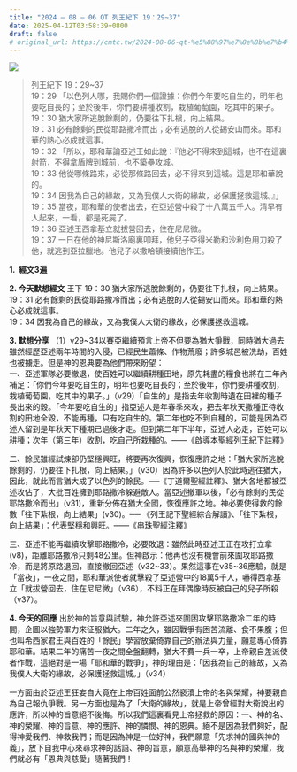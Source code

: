 ```yaml
---
title: "2024 – 08 – 06 QT 列王紀下 19：29~37"
date: 2025-04-12T03:58:39+0800
draft: false
# original_url: https://cmtc.tw/2024-08-06-qt-%e5%88%97%e7%8e%8b%e7%b4%80%e4%b8%8b-19%ef%bc%9a2937
---
```


![](/images/qt.jpg)
> 列王紀下 19：29\~37  
> 19：29 「以色列人哪，我賜你們一個證據：你們今年要吃自生的，明年也要吃自長的；至於後年，你們要耕種收割，栽植葡萄園，吃其中的果子。  
> 19：30 猶大家所逃脫餘剩的，仍要往下扎根，向上結果。  
> 19：31 必有餘剩的民從耶路撒冷而出；必有逃脫的人從錫安山而來。耶和華的熱心必成就這事。  
> 19：32 「所以，耶和華論亞述王如此說：『他必不得來到這城，也不在這裏射箭，不得拿盾牌到城前，也不築壘攻城。  
> 19：33 他從哪條路來，必從那條路回去，必不得來到這城。這是耶和華說的。  
> 19：34 因我為自己的緣故，又為我僕人大衛的緣故，必保護拯救這城。』」  
> 19：35 當夜，耶和華的使者出去，在亞述營中殺了十八萬五千人。清早有人起來，一看，都是死屍了。  
> 19：36 亞述王西拿基立就拔營回去，住在尼尼微。  
> 19：37 一日在他的神尼斯洛廟裏叩拜，他兒子亞得米勒和沙利色用刀殺了他，就逃到亞拉臘地。他兒子以撒哈頓接續他作王。

**1.  經文3遍**

**2. 今天默想經文**
王下 19：30 猶大家所逃脫餘剩的，仍要往下扎根，向上結果。  
19：31 必有餘剩的民從耶路撒冷而出；必有逃脫的人從錫安山而來。耶和華的熱心必成就這事。  
19：34 因我為自己的緣故，又為我僕人大衛的緣故，必保護拯救這城。

**3. 默想分享**
（1）v29\~34以賽亞繼續預言上帝不但要為猶大爭戰，同時猶大過去雖然經歷亞述兩年時間的入侵，已經民生蕭條、作物荒廢；許多城邑被洗劫，百姓也被擄走。但是神的恩典要為他們帶來盼望：  
一、亞述軍隊必要撤退，使百姓可以繼續耕種田地，原先耗盡的糧食也將在三年內補足：「你們今年要吃自生的，明年也要吃自長的；至於後年，你們要耕種收割，栽植葡萄園，吃其中的果子。」（v29）「自生的」是指去年收割時遺在田裡的種子長出來的穀。「今年要吃自生的」指亞述人是年春季來攻，把去年秋天撒種正待收割的田地全毀，不能再種，只有吃自生的。第二年也吃不到自種的，可能是因為亞述人留到是年秋天下種期已過後才走。但到第二年下半年，亞述人必走，百姓可以耕種；次年（第三年）收割，吃自己所栽種的。――《啟導本聖經列王紀下註釋》

二、餘民雖經試煉卻仍堅穩興旺，將要再次復興，恢復應許之地：「猶大家所逃脫餘剩的，仍要往下扎根，向上結果。」（v30）因為許多以色列人於此時逃往猶大，因此，就此而言猶大成了以色列的餘民。──《丁道爾聖經註釋》、猶大各地都被亞述攻佔了，大批百姓擁到耶路撒冷躲避敵人。當亞述撤軍以後，「必有餘剩的民從耶路撒冷而出」(v31)，重新分佈在猶大全國，恢復應許之地。神必要使得救的餘數「往下紮根，向上結果」(v30)。── 《列王記下聖經綜合解讀》、「往下紮根，向上結果」：代表堅穩和興旺。――《串珠聖經注釋》

三、亞述不能再繼續攻擊耶路撒冷，必要敗退：雖然此時亞述王正在攻打立拿(v8)，距離耶路撒冷只剩48公里。但神啟示：他再也沒有機會前來圍攻耶路撒冷，而是將原路退回，直接撤回亞述（v32\~33）。果然這事在v35\~36應驗，就是「當夜」，一夜之間，耶和華派使者就擊殺了亞述營中的18萬5千人，嚇得西拿基立「就拔營回去，住在尼尼微」（v36），不料正在拜偶像時反被自己的兒子所殺（v37）。

**4. 今天的回應**
出於神的旨意與試驗，神允許亞述來圍困攻擊耶路撒冷二年的時間，企圖以強勢軍力來征服猶大。二年之久，雖因戰爭有困苦流離、食不果腹；但也叫希西家君王與百姓的「餘民」學習放棄倚靠自己的辦法與力量，願意專心倚靠耶和華。結果二年的痛苦一夜之間全盤翻轉，猶大不費一兵一卒，上帝親自差派使者作戰，這絕對是一場「耶和華的戰爭」，神的理由是：「因我為自己的緣故，又為我僕人大衛的緣故，必保護拯救這城。」（v34）

一方面由於亞述王狂妄自大竟在上帝百姓面前公然褻瀆上帝的名與榮耀，神要親自為自己報仇爭戰。另一方面也是為了「大衛的緣故」，就是上帝曾經對大衛說出的應許，所以神的旨意絕不後悔。所以我們這裏看見上帝拯救的原因：一、神的名、神的榮耀、神的旨意、神的應許、神的憐憫、神的恩典。絕不是因為我們夠好，配得神愛我們、神救我們；而是因為神是一位好神，我們願意「先求神的國與神的義」，放下自我中心來尋求神的話語、神的旨意，願意高舉神的名與神的榮耀，我們就必有「恩典與慈愛」隨著我們！
